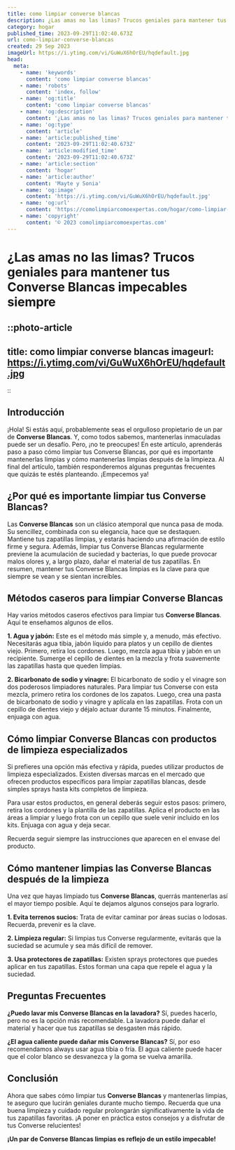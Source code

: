 ```yaml
---
title: como limpiar converse blancas
description: ¿Las amas no las limas? Trucos geniales para mantener tus Converse Blancas impecables siempre
category: hogar
published_time: 2023-09-29T11:02:40.673Z
url: como-limpiar-converse-blancas
created: 29 Sep 2023
imageUrl: https://i.ytimg.com/vi/GuWuX6hOrEU/hqdefault.jpg
head:
  meta:
    - name: 'keywords'
      content: 'como limpiar converse blancas'
    - name: 'robots'
      content: 'index, follow'
    - name: 'og:title'
      content: 'como limpiar converse blancas'
    - name: 'og:description'
      content: '¿Las amas no las limas? Trucos geniales para mantener tus Converse Blancas impecables siempre'
    - name: 'og:type'
      content: 'article'
    - name: 'article:published_time'
      content: '2023-09-29T11:02:40.673Z'
    - name: 'article:modified_time'
      content: '2023-09-29T11:02:40.673Z'
    - name: 'article:section'
      content: 'hogar'
    - name: 'article:author'
      content: 'Mayte y Sonia'
    - name: 'og:image'
      content: 'https://i.ytimg.com/vi/GuWuX6hOrEU/hqdefault.jpg'
    - name: 'og:url'
      content: 'https://comolimpiarcomoexpertas.com/hogar/como-limpiar-converse-blancas'
    - name: 'copyright'
      content: '© 2023 comolimpiarcomoexpertas.com'
---
```

# **¿Las amas no las limas? Trucos geniales para mantener tus Converse Blancas impecables siempre**

::photo-article
---
title: como limpiar converse blancas
imageurl: https://i.ytimg.com/vi/GuWuX6hOrEU/hqdefault.jpg
---
::
## **Introducción**
¡Hola! Si estás aquí, probablemente seas el orgulloso propietario de un par de **Converse Blancas**. Y, como todos sabemos, mantenerlas inmaculadas puede ser un desafío. Pero, ¡no te preocupes! En este artículo, aprenderás paso a paso cómo limpiar tus Converse Blancas, por qué es importante mantenerlas limpias y cómo mantenerlas limpias después de la limpieza. Al final del artículo, también responderemos algunas preguntas frecuentes que quizás te estés planteando. ¡Empecemos ya!

## **¿Por qué es importante limpiar tus Converse Blancas?**
Las **Converse Blancas** son un clásico atemporal que nunca pasa de moda. Su sencillez, combinada con su elegancia, hace que se destaquen. Mantiene tus zapatillas limpias, y estarás haciendo una afirmación de estilo firme y segura. Además, limpiar tus Converse Blancas regularmente previene la acumulación de suciedad y bacterias, lo que puede provocar malos olores y, a largo plazo, dañar el material de tus zapatillas. En resumen, mantener tus Converse Blancas limpias es la clave para que siempre se vean y se sientan increíbles.

## **Métodos caseros para limpiar Converse Blancas**
Hay varios métodos caseros efectivos para limpiar tus **Converse Blancas**. Aquí te enseñamos algunos de ellos.

**1. Agua y jabón:**
Este es el método más simple y, a menudo, más efectivo. Necesitarás agua tibia, jabón líquido para platos y un cepillo de dientes viejo. Primero, retira los cordones. Luego, mezcla agua tibia y jabón en un recipiente. Sumerge el cepillo de dientes en la mezcla y frota suavemente las zapatillas hasta que queden limpias.

**2. Bicarbonato de sodio y vinagre:**
El bicarbonato de sodio y el vinagre son dos poderosos limpiadores naturales. Para limpiar tus Converse con esta mezcla, primero retira los cordones de los zapatos. Luego, crea una pasta de bicarbonato de sodio y vinagre y aplícala en las zapatillas. Frota con un cepillo de dientes viejo y déjalo actuar durante 15 minutos. Finalmente, enjuaga con agua.

## **Cómo limpiar Converse Blancas con productos de limpieza especializados**
Si prefieres una opción más efectiva y rápida, puedes utilizar productos de limpieza especializados. Existen diversas marcas en el mercado que ofrecen productos específicos para limpiar zapatillas blancas, desde simples sprays hasta kits completos de limpieza.

Para usar estos productos, en general deberás seguir estos pasos: primero, retira los cordones y la plantilla de las zapatillas. Aplica el producto en las áreas a limpiar y luego frota con un cepillo que suele venir incluido en los kits. Enjuaga con agua y deja secar.

Recuerda seguir siempre las instrucciones que aparecen en el envase del producto.

## **Cómo mantener limpias las Converse Blancas después de la limpieza**
Una vez que hayas limpiado tus **Converse Blancas**, querrás mantenerlas así el mayor tiempo posible. Aquí te dejamos algunos consejos para lograrlo.

**1. Evita terrenos sucios:**
Trata de evitar caminar por áreas sucias o lodosas. Recuerda, prevenir es la clave.

**2. Limpieza regular:**
Si limpias tus Converse regularmente, evitarás que la suciedad se acumule y sea más difícil de remover.

**3. Usa protectores de zapatillas:**
Existen sprays protectores que puedes aplicar en tus zapatillas. Estos forman una capa que repele el agua y la suciedad.

## **Preguntas Frecuentes**
**¿Puedo lavar mis Converse Blancas en la lavadora?**
Sí, puedes hacerlo, pero no es la opción más recomendable. La lavadora puede dañar el material y hacer que tus zapatillas se desgasten más rápido.

**¿El agua caliente puede dañar mis Converse Blancas?**
Sí, por eso recomendamos always usar agua tibia o fría. El agua caliente puede hacer que el color blanco se desvanezca y la goma se vuelva amarilla.

## **Conclusión**
Ahora que sabes cómo limpiar tus **Converse Blancas** y mantenerlas limpias, te aseguro que lucirán geniales durante mucho tiempo. Recuerda que una buena limpieza y cuidado regular prolongarán significativamente la vida de tus zapatillas favoritas. ¡A poner en práctica estos consejos y a disfrutar de tus Converse relucientes!

**¡Un par de Converse Blancas limpias es reflejo de un estilo impecable!** 
